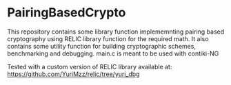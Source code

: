 # PairingBasedCrypto

This repository contains some library function implememnting pairing based cryptography using RELIC library function for the required math. 
It also contains some utility function for building cryptographic schemes, benchmarking and debugging.
main.c is meant to be used with contiki-NG 

Tested with a custom version of RELIC library available at: https://github.com/YuriMzz/relic/tree/yuri_dbg
